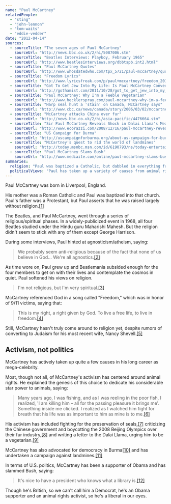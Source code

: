 ```yaml
---
name: "Paul McCartney"
relatedPeople:
  - "sting"
  - "john-lennon"
  - "tom-waits"
  - "eddie-vedder"
date: "2012-04-14"
sources:
  - sourceTitle: "The seven ages of Paul McCartney"
    sourceUrl: "http://news.bbc.co.uk/2/hi/5087006.stm"
  - sourceTitle: "Beatles Interviews: Playboy, February 1965"
    sourceUrl: "http://www.beatlesinterviews.org/dbbtspb.int2.html"
  - sourceTitle: "Paul McCartney Quotes"
    sourceUrl: "http://www.whosdatedwho.com/tpx_5721/paul-mccartney/quotes"
  - sourceTitle: "Freedom Lyrics"
    sourceUrl: "http://www.lyricsfreak.com/p/paul+mccartney/freedom_20105550.html"
  - sourceTitle: "Got To Get Jew Into My Life: Is Paul McCartney Converting For Nancy Shevell?"
    sourceUrl: "http://gothamist.com/2011/10/28/got_to_get_jew_into_my_life_is_paul.php"
  - sourceTitle: "Paul McCartney: Why I'm a Feeble Vegetarian"
    sourceUrl: "http://www.hecklerspray.com/paul-mccartney-why-im-a-feeble-vegetarian/200812984.php"
  - sourceTitle: "Harp seal hunt a 'stain' on Canada, McCartney says"
    sourceUrl: "http://www.cbc.ca/news/canada/story/2006/03/02/mccartney-060302.html"
  - sourceTitle: "McCartney attacks China over fur"
    sourceUrl: "http://news.bbc.co.uk/2/hi/asia-pacific/4476664.stm"
  - sourceTitle: "Sir Paul McCartney Reveals Shock in Dalai Llama's Meat-Eating Ways"
    sourceUrl: "http://www.ecorazzi.com/2008/12/16/paul-mccartney-reveals-shock-in-dalai-lamas-meat-eating-ways/"
  - sourceTitle: "US Campaign for Burma"
    sourceUrl: "http://uscampaignforburma.org/about-us-campaign-for-burma/accomplishments/"
  - sourceTitle: "McCartney's quest to rid the world of landmines"
    sourceUrl: "http://today.msnbc.msn.com/id/6190793/ns/today-entertainment/t/paul-mccartneys-quest-rid-world-landmines/"
  - sourceTitle: "Paul McCartney Slams Bush"
    sourceUrl: "http://www.mediaite.com/online/paul-mccartney-slams-bush-nice-to-have-a-president-who-knows-what-a-library-is/"
summaries:
  religion: "Paul was baptized a Catholic, but dabbled in everything from Hinduism to atheism in his day."
  politicalViews: "Paul has taken up a variety of causes from animal rights to Burmese democracy, but his outspoken support of Obama puts him on the liberal side of the fence."
---
```


Paul McCartney was born in Liverpool, England.

His mother was a Roman Catholic and Paul was baptized into that church. Paul's father was a Protestant, but Paul asserts that he was raised largely without religion.<a class="source-citation" href="#http%3A%2F%2Fnews.bbc.co.uk%2F2%2Fhi%2F5087006.stm" title="The seven ages of Paul McCartney">[1]</a>

The Beatles, and Paul McCartney, went through a series of religious/spiritual phases. In a widely-publicized event in 1968, all four Beatles studied under the Hindu guru Maharishi Mahesh. But the religion didn't seem to stick with any of them except George Harrison.

During some interviews, Paul hinted at agnosticism/atheism, saying:

>We probably seem anti-religious because of the fact that none of us believe in God… We're all agnostics.<a class="source-citation" href="#http%3A%2F%2Fwww.beatlesinterviews.org%2Fdbbtspb.int2.html" title="Beatles Interviews: Playboy, February 1965">[2]</a>

As time wore on, Paul grew up and Beatlemania subsided enough for the four members to get on with their lives and contemplate the cosmos in quiet. Paul softened his views on religion.

>I'm not religious, but I'm very spiritual.<a class="source-citation" href="#http%3A%2F%2Fwww.whosdatedwho.com%2Ftpx_5721%2Fpaul-mccartney%2Fquotes" title="Paul McCartney Quotes">[3]</a>

McCartney referenced God in a song called "Freedom," which was in honor of 9/11 victims, saying that:

>This is my right, a right given by God. To live a free life, to live in freedom.<a class="source-citation" href="#http%3A%2F%2Fwww.lyricsfreak.com%2Fp%2Fpaul%2Bmccartney%2Ffreedom_20105550.html" title="Freedom Lyrics">[4]</a>

Still, McCartney hasn't truly come around to religion yet, despite rumors of converting to Judaism for his most recent wife, Nancy Shevell.<a class="source-citation" href="#http%3A%2F%2Fgothamist.com%2F2011%2F10%2F28%2Fgot_to_get_jew_into_my_life_is_paul.php" title="Got To Get Jew Into My Life: Is Paul McCartney Converting For Nancy Shevell?">[5]</a>

## Activism, not politics

McCartney has actively taken up quite a few causes in his long career as mega-celebrity.

Most, though not all, of McCartney's activism has centered around animal rights. He explained the genesis of this choice to dedicate his considerable star power to animals, saying:

>Many years ago, I was fishing, and as I was reeling in the poor fish, I realized, 'I am killing him – all for the passing pleasure it brings me'. Something inside me clicked. I realized as I watched him fight for breath that his life was as important to him as mine is to me.<a class="source-citation" href="#http%3A%2F%2Fwww.hecklerspray.com%2Fpaul-mccartney-why-im-a-feeble-vegetarian%2F200812984.php" title="Paul McCartney: Why I&apos;m a Feeble Vegetarian">[6]</a>

His activism has included fighting for the preservation of seals,<a class="source-citation" href="#http%3A%2F%2Fwww.cbc.ca%2Fnews%2Fcanada%2Fstory%2F2006%2F03%2F02%2Fmccartney-060302.html" title="Harp seal hunt a &apos;stain&apos; on Canada, McCartney says">[7]</a> criticizing the Chinese government and boycotting the 2008 Beijing Olympics over their fur industry,<a class="source-citation" href="#http%3A%2F%2Fnews.bbc.co.uk%2F2%2Fhi%2Fasia-pacific%2F4476664.stm" title="McCartney attacks China over fur">[8]</a> and writing a letter to the Dalai Llama, urging him to be a vegetarian.<a class="source-citation" href="#http%3A%2F%2Fwww.ecorazzi.com%2F2008%2F12%2F16%2Fpaul-mccartney-reveals-shock-in-dalai-lamas-meat-eating-ways%2F" title="Sir Paul McCartney Reveals Shock in Dalai Llama&apos;s Meat-Eating Ways">[9]</a>

McCartney has also advocated for democracy in Burma<a class="source-citation" href="#http%3A%2F%2Fuscampaignforburma.org%2Fabout-us-campaign-for-burma%2Faccomplishments%2F" title="US Campaign for Burma">[10]</a> and has undertaken a campaign against landmines.<a class="source-citation" href="#http%3A%2F%2Ftoday.msnbc.msn.com%2Fid%2F6190793%2Fns%2Ftoday-entertainment%2Ft%2Fpaul-mccartneys-quest-rid-world-landmines%2F" title="McCartney&apos;s quest to rid the world of landmines">[11]</a>

In terms of U.S. politics, McCartney has been a supporter of Obama and has slammed Bush, saying:

>It's nice to have a president who knows what a library is.<a class="source-citation" href="#http%3A%2F%2Fwww.mediaite.com%2Fonline%2Fpaul-mccartney-slams-bush-nice-to-have-a-president-who-knows-what-a-library-is%2F" title="Paul McCartney Slams Bush">[12]</a>

Though he's British, so we can't call him a Democrat, he's an Obama supporter and an animal rights activist, so he's a liberal in our eyes.